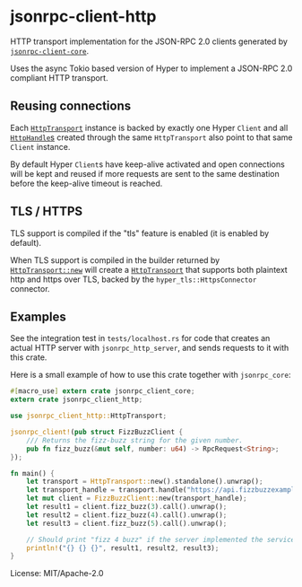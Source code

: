 # jsonrpc-client-http

HTTP transport implementation for the JSON-RPC 2.0 clients generated by
[`jsonrpc-client-core`](../jsonrpc_client_core/index.html).

Uses the async Tokio based version of Hyper to implement a JSON-RPC 2.0 compliant HTTP
transport.

## Reusing connections

Each [`HttpTransport`](struct.HttpTransport.html) instance is backed by exactly one Hyper
`Client` and all [`HttpHandle`s](struct.HttpHandle.html) created through the same
`HttpTransport` also point to that same `Client` instance.

By default Hyper `Client`s have keep-alive activated and open connections will be kept and
reused if more requests are sent to the same destination before the keep-alive timeout is
reached.

## TLS / HTTPS

TLS support is compiled if the "tls" feature is enabled (it is enabled by default).

When TLS support is compiled in the builder returned by [`HttpTransport::new`] will create a
[`HttpTransport`] that supports both plaintext http and https over TLS, backed by the
`hyper_tls::HttpsConnector` connector.

[`HttpTransport`]: struct.HttpTransport.html
[`HttpTransport::new`]: struct.HttpTransport.html#method.new

## Examples

See the integration test in `tests/localhost.rs` for code that creates an actual HTTP server
with `jsonrpc_http_server`, and sends requests to it with this crate.

Here is a small example of how to use this crate together with `jsonrpc_core`:

```rust
#[macro_use] extern crate jsonrpc_client_core;
extern crate jsonrpc_client_http;

use jsonrpc_client_http::HttpTransport;

jsonrpc_client!(pub struct FizzBuzzClient {
    /// Returns the fizz-buzz string for the given number.
    pub fn fizz_buzz(&mut self, number: u64) -> RpcRequest<String>;
});

fn main() {
    let transport = HttpTransport::new().standalone().unwrap();
    let transport_handle = transport.handle("https://api.fizzbuzzexample.org/rpc/").unwrap();
    let mut client = FizzBuzzClient::new(transport_handle);
    let result1 = client.fizz_buzz(3).call().unwrap();
    let result2 = client.fizz_buzz(4).call().unwrap();
    let result3 = client.fizz_buzz(5).call().unwrap();

    // Should print "fizz 4 buzz" if the server implemented the service correctly
    println!("{} {} {}", result1, result2, result3);
}
```

License: MIT/Apache-2.0
